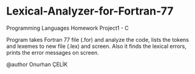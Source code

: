 # Lexical-Analyzer-for-Fortran-77
Programming Languages Homework Project1 - C

Program takes Fortran 77 file (.for) and analyze the code, lists the tokens and lexemes to new file (.lex) and screen. Also it finds the lexical errors, prints the error messages on screen.

@author Onurhan ÇELİK
